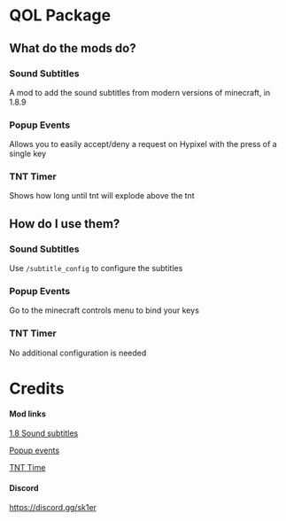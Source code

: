 # QOL Package

## What do the mods do?

### Sound Subtitles

A mod to add the sound subtitles from modern versions of minecraft, in 1.8.9

### Popup Events

Allows you to easily accept/deny a request on Hypixel with the press of a single key

### TNT Timer

Shows how long until tnt will explode above the tnt

## How do I use them?

### Sound Subtitles

Use `/subtitle_config` to configure the subtitles

### Popup Events

Go to the minecraft controls menu to bind your keys

### TNT Timer

No additional configuration is needed

# Credits

#### Mod links
[1.8 Sound subtitles](https://sk1er.club/mods/subtitles_mod)

[Popup events](https://sk1er.club/mods/popup_events)

[TNT Time](https://sk1er.club/mods/tnttime)


#### Discord
https://discord.gg/sk1er
